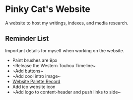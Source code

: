 # Pinky Cat's Website
A website to host my writings, indexes, and media research.

## Reminder List
Important details for myself when working on the website.
- Paint brushes are 9px
- ~Release the Western Touhou Timeline~
- ~Add buttons~
- ~Add cool intro image~
- [Website Palette Record](https://coolors.co/f7f7ff-a39eb5-8a74d3-46acfa-d3c093-131112-6ddf7c)
- Add ico website icon
- ~Add logo to content-header and push links to side~
